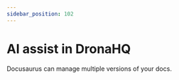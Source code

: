 ```yaml
---
sidebar_position: 102
---
```


# AI assist in DronaHQ

Docusaurus can manage multiple versions of your docs.